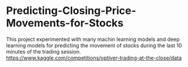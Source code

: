 # Predicting-Closing-Price-Movements-for-Stocks

This project experimented with many machin learning models and deep learning models for predicting the movement of stocks during the last 10 minutes of the trading session.
https://www.kaggle.com/competitions/optiver-trading-at-the-close/data
